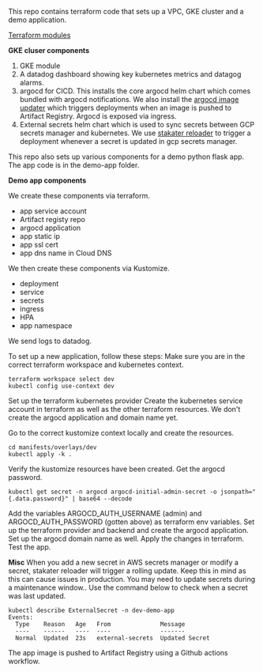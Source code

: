 

This repo contains terraform code that sets up a VPC,  GKE cluster and a demo application.

[Terraform modules](https://github.com/leroykayanda/terraform-cloud-modules)

**GKE cluser components**
1.  GKE module
2.  A datadog dashboard showing key kubernetes metrics and datagog alarms.
3.  argocd for CICD. This installs the core argocd helm chart which comes bundled with argocd notifications. We also install the [argocd image updater](https://dev.to/leroykayanda/using-argocd-image-updater-with-gcp-artifact-registry-2o2l) which triggers deployments when an image is pushed to Artifact Registry. Argocd is exposed via ingress.
4.  External secrets helm chart which is used to sync secrets between GCP secrets manager and kubernetes. We use [stakater reloader](https://github.com/stakater/Reloader) to trigger a deployment whenever a secret is updated in gcp secrets manager.

This repo also sets up various components for a demo python flask app. The app code is in the demo-app folder.

**Demo app components**

We create these components via terraform.
 - app service account 
 - Artifact registy repo
 - argocd application
 - app static ip
 - app ssl cert
 - app dns name in Cloud DNS


We then create these components via Kustomize.

- deployment
- service
- secrets 
- ingress
- HPA
- app namespace

We send logs to datadog.

To set up a new application, follow these steps:
Make sure you are in the correct terraform workspace and kubernetes context.

    terraform workspace select dev
    kubectl config use-context dev

Set up the terraform kubernetes provider Create the kubernetes service account in terraform as well as the other terraform resources. We don't create the argocd application and domain name yet.

Go to the correct kustomize context locally and create the resources.

    cd manifests/overlays/dev
    kubectl apply -k .

Verify the kustomize resources have been created. Get the argocd password.

    kubectl get secret -n argocd argocd-initial-admin-secret -o jsonpath="{.data.password}" | base64 --decode


Add the variables ARGOCD_AUTH_USERNAME (admin) and ARGOCD_AUTH_PASSWORD (gotten above) as terraform env variables. Set up the terraform provider and backend and create the argocd application. Set up the argocd domain name as well.
 Apply the changes in terraform.
Test the app.

**Misc**
When you add a new secret in AWS secrets manager or modify a secret, stakater reloader will trigger a rolling update. Keep this in mind as this can cause issues in production. You may need to update secrets during a maintenance window.. Use the command below to check when a secret was last updated.

    kubectl describe ExternalSecret -n dev-demo-app
    Events:
      Type    Reason   Age   From              Message
      ----    ------   ----  ----              -------
      Normal  Updated  23s   external-secrets  Updated Secret

The app image is pushed to Artifact Registry using a Github actions workflow.